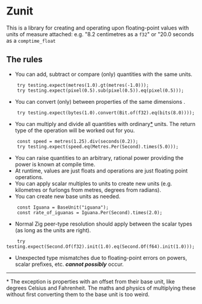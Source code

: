 # Zunit

This is a library for creating and operating upon floating-point values with units of measure attached: e.g. "8.2 centimetres as a `f32`" or "20.0 seconds as a `comptime_float`

## The rules

- You can add, subtract or compare (only) quantities with the same units.
```
    try testing.expect(metres(1.0).gt(metres(-1.0)));
    try testing.expect(pixel(0.5).sub(pixel(0.5)).eq(pixel(0.5)));
```
- You can convert (only) between properties of the same dimensions .
```
    try testing.expect(bytes(1.0).convert(Bit.of(f32).eq(bits(8.0)))); 
```
- You can multiply and divide all quantities with ordinary[*](#ordinary_explanation) units. The return type of the operation will be worked out for you.
```   
    const speed = metres(1.25).div(seconds(0.2));
    try testing.expect(speed.eq(Metres.Per(Second).times(5.0)));
```
- You can raise quantities to an arbitrary, rational power providing the power is known at compile time.
- At runtime, values are just floats and operations are just floating point operations.
- You can apply scalar multiples to units to create new units (e.g. kilometres or furlongs from metres, degrees from radians).
- You can create new base units as needed. 
```
    const Iguana = BaseUnit("iguana");
    const rate_of_iguanas = Iguana.Per(Second).times(2.0);
```
- Normal Zig peer-type resolution should apply between the scalar types (as long as the units are right).  
```   
    try testing.expect(Second.Of(f32).init(1.0).eq(Second.Of(f64).init(1.0)));
```
- Unexpected type mismatches due to floating-point errors on powers, scalar prefixes, etc. ***cannot possibly*** occur. 

----------------
<a name="ordinary_explanation">*</a> The exception is properties with an offset from their base unit, like degrees Celsius and Fahrenheit. The maths and physics of multiplying these without first converting them to the base unit is too weird. 